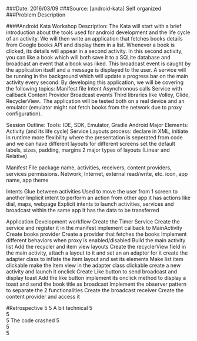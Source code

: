 ###Date: 2016/03/09
###Source: [android-kata] Self organized
###Problem Description

####Android Kata
Workshop Description: 
The Kata will start with a brief introduction about the tools used for android development and the life cycle of an activity.
We will then write an application that fetches books details from Google books API and display them in a list. Whenever a book is clicked, its details will appear in a second activity.
In this second activity, you can like a book which will both save it to a SQLite database and broadcast an event that a book was liked.
This broadcast event is caught by the application itself and a message is displayed to the user.
A service will be running in the background which will update a progress bar on the main activity every second. 
By developing this application, we will be covering the following topics:
	Manifest file 
	Intent 
	Asynchronous calls
	Service with callback
	Content Provider
	Broadcast events
	Third libraries like Volley, Glide, RecyclerView..
The application will be tested both on a real device and an emulator (emulator might not fetch books from the network due to proxy configuration).

 
Session Outline:
Tools: IDE, SDK, Emulator, Gradle
Android Major Elements:
Activity (and its life cycle)
Service
Layouts
	process: declare in XML, initiate in runtime
	more flexibility where the presentation is seperated from code and we can have different layouts for different screens
	set the default labels, sizes, padding, margins
	2 major types of layouts (Linear and Relative)
	
Manifest File
	package name, activities, receivers, content providers, services
	permissions. Network, Internet, external read/write, etc.
	icon, app name, app theme
	
Intents
	Glue between activities
	Used to move the user from 1 screen to another
	Implicit intent
		to perform an action from other app
		it has actions like dial, maps,  webpage
	Explicit intents
		to launch activities, services and broadcast within the same app
		It has the data to be transferred
		
Application Development workflow
	Create the Timer Service
		Create the service and register it in the manifest
		implement callback to MainActivity
	Create books provider
		Create a provider that fetches the books
		Implement different behaviors when proxy is enabled/disabled
	Build the main activity list
		Add the recycler and item view layouts
		Create the recyclerView field in the main activity, attach a layout to it and set an an adapter for it
		create the adapter class to inflate the item layout and set its elements
	Make list item clickable
		make the item view in the adapter class clickable
		create a new activity and launch it onclick
	Create Like button to send broadcast and display toast
		Add the like button
		implement its onclick method to display a toast and send the book title as broadcast
		Implement the observer pattern to separate the 2 functionalities
	Create the broadcast receiver
	Create the content provider and access it


#Retrospective
5
5	A bit technical
5	 
5	 
5	The code crashed
5	 
5	 
5	 
